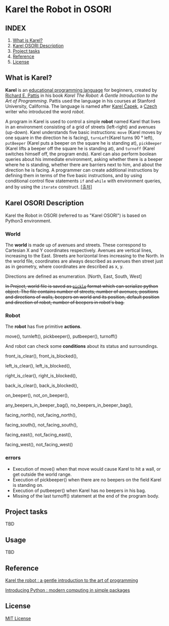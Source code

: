 # Karel the Robot in OSORI
## INDEX

1. [What is Karel?](#what-is-karel)
2. [Karel OSORI Description](#karel-osori-description)
3. [Project tasks](#project-tasks)
4. [Reference](#reference)
5. [License](#license)



## What is Karel?

**Karel** is an [educational programming language](https://en.wikipedia.org/wiki/Educational_programming_language) for beginners, created by [Richard E. Pattis](https://en.wikipedia.org/wiki/Richard_E._Pattis) in his book *Karel The Robot: A Gentle Introduction to the Art of Programming*. Pattis used the language in his courses at Stanford University, California. The language is named after [Karel Čapek](https://en.wikipedia.org/wiki/Karel_%C4%8Capek), a [Czech](https://en.wikipedia.org/wiki/Czech_people) writer who introduced the word *robot*.

 A program in Karel is used to control a simple **robot** named Karel that lives in an environment consisting of a grid of streets (left-right) and avenues (up-down). Karel understands five basic instructions: `move` (Karel moves by one square in the direction he is facing), `turnLeft`(Karel turns 90 ° left), `putBeeper` (Karel puts a beeper on the square he is standing at), `pickBeeper` (Karel lifts a beeper off the square he is standing at), and `turnoff` (Karel switches himself off, the program ends). Karel can also perform boolean queries about his immediate environment, asking whether there is a beeper where he is standing, whether there are barriers next to him, and about the direction he is facing. A programmer can create additional instructions by defining them in terms of the five basic instructions, and by using conditional control flow statements `if` and `while` with environment queries, and by using the `iterate` construct.  [[출처]](https://en.wikipedia.org/wiki/Karel_(programming_language))



## Karel OSORI Description

 Karel the Robot in OSORI (referred to as "Karel OSORI") is based on Python3 environment. 

### World

 The **world** is made up of avenues and streets. These correspond to Cartesian X and Y coordinates respectively. Avenues are vertical lines, increasing to the East. Streets are horizontal lines increasing to the North. In the world file, coordinates are always described as avenues then street just as in geometry, where coordinates are described as x, y.

 Directions are defined as enumeration. [North, East, South, West]

~~In Project, world file is saved as [`pickle`](https://docs.python.org/3/library/pickle.html) format which can serialize python object. The file contains number of streets, number of avenues, positions and directions of walls, beepers on world and its position, default position and direction of robot, number of beepers in robot's bag.~~

### Robot

 The **robot** has five primitive **actions**.

 move(), turnleft(), pickbeeper(), putbeeper(), turnoff()

 And robot can check some **conditions** about its status and surroundings.

front_is_clear(), front_is_blocked(),

left_is_clear(), left_is_blocked(),

right_is_clear(), right_is_blocked(),

back_is_clear(), back_is_blocked(),

on_beeper(), not_on_beeper(),

any_beepers_in_beeper_bag(), no_beepers_in_beeper_bag(),

facing_north(), not_facing_north(),

facing_south(), not_facing_south(),

facing_east(), not_facing_east(),

facing_west(), not_facing_west()

### errors

* Execution of move() when that move would cause Karel to hit a wall, or get outside the world range.
* Execution of pickbeeper() when there are no beepers on the field Karel is standing on.
* Execution of putbeeper() when Karel has no beepers in his bag.
* Missing of the last turnoff() statement at the end of the program body.



## Project tasks

TBD



## Usage

TBD




## Reference

[Karel the robot : a gentle introduction to the art of programming](https://www.amazon.com/Karel-Robot-Gentle-Introduction-Programming/dp/0471597252)

[Introducing Python : modern computing in simple packages](https://www.amazon.com/Introducing-Python-Modern-Computing-Packages/dp/1449359361)



## License

[MIT License](https://github.com/HyOsori/KareltheRobot/LICENSE)

